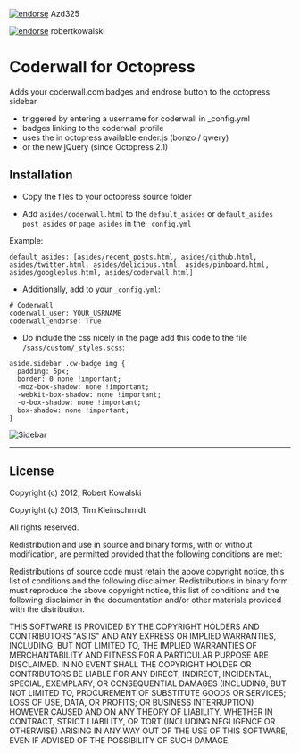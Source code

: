 [![endorse](http://api.coderwall.com/Azd325/endorse.png)](http://coderwall.com/Azd325) Azd325

[![endorse](http://api.coderwall.com/robertkowalski/endorse.png)](http://coderwall.com/robertkowalski) robertkowalski


Coderwall for Octopress
=======================

Adds your coderwall.com badges and endrose button to the octopress sidebar

 * triggered by entering a username for coderwall in _config.yml
 * badges linking to the coderwall profile
 * uses the in octopress available ender.js (bonzo / qwery)
 * or the new jQuery (since Octopress 2.1)


Installation
------------

 - Copy the files to your octopress source folder

 - Add ```asides/coderwall.html``` to the ```default_asides``` or ```default_asides``` ```post_asides``` or ```page_asides``` in the ```_config.yml```

Example:

```
default_asides: [asides/recent_posts.html, asides/github.html, asides/twitter.html, asides/delicious.html, asides/pinboard.html, asides/googleplus.html, asides/coderwall.html]
```

 - Additionally, add to your ```_config.yml```:

```
# Coderwall
coderwall_user: YOUR_USRNAME
coderwall_endorse: True
```

 - Do include the css nicely in the page add this code to the file ```/sass/custom/_styles.scss```:

```
aside.sidebar .cw-badge img {
  padding: 5px;
  border: 0 none !important;
  -moz-box-shadow: none !important;
  -webkit-box-shadow: none !important;
  -o-box-shadow: none !important;
  box-shadow: none !important;
}
```


![Sidebar](http://robertkowalski.github.com/octopress-coderwall/sidebar.png)

---------------------------------------


License
-------

Copyright (c) 2012, Robert Kowalski

Copyright (c) 2013, Tim Kleinschmidt

All rights reserved.

Redistribution and use in source and binary forms, with or without modification, are permitted provided that the following conditions are met:

Redistributions of source code must retain the above copyright notice, this list of conditions and the following disclaimer.
Redistributions in binary form must reproduce the above copyright notice, this list of conditions and the following disclaimer in the documentation and/or other materials provided with the distribution.


THIS SOFTWARE IS PROVIDED BY THE COPYRIGHT HOLDERS AND CONTRIBUTORS "AS IS" AND ANY EXPRESS OR IMPLIED WARRANTIES, INCLUDING, BUT NOT LIMITED TO, THE IMPLIED WARRANTIES OF MERCHANTABILITY AND FITNESS FOR A PARTICULAR PURPOSE ARE DISCLAIMED. IN NO EVENT SHALL THE COPYRIGHT HOLDER OR CONTRIBUTORS BE LIABLE FOR ANY DIRECT, INDIRECT, INCIDENTAL, SPECIAL, EXEMPLARY, OR CONSEQUENTIAL DAMAGES (INCLUDING, BUT NOT LIMITED TO, PROCUREMENT OF SUBSTITUTE GOODS OR SERVICES; LOSS OF USE, DATA, OR PROFITS; OR BUSINESS INTERRUPTION) HOWEVER CAUSED AND ON ANY THEORY OF LIABILITY, WHETHER IN CONTRACT, STRICT LIABILITY, OR TORT (INCLUDING NEGLIGENCE OR OTHERWISE) ARISING IN ANY WAY OUT OF THE USE OF THIS SOFTWARE, EVEN IF ADVISED OF THE POSSIBILITY OF SUCH DAMAGE.

